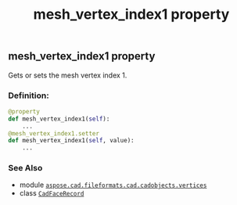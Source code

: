 ﻿---
title: mesh_vertex_index1 property
second_title: Aspose.CAD for Python via .NET API References
description: 
type: docs
weight: 380
url: /python-net/aspose.cad.fileformats.cad.cadobjects.vertices/cadfacerecord/mesh_vertex_index1/
is_root: false
---

## mesh_vertex_index1 property


Gets or sets the mesh vertex index 1.
### Definition:
```python
@property
def mesh_vertex_index1(self):
    ...
@mesh_vertex_index1.setter
def mesh_vertex_index1(self, value):
    ...
```

### See Also
* module [`aspose.cad.fileformats.cad.cadobjects.vertices`](../../)
* class [`CadFaceRecord`](/cad/python-net/aspose.cad.fileformats.cad.cadobjects.vertices/cadfacerecord)
